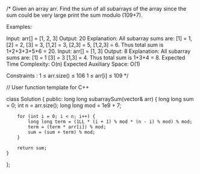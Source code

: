 /*
Given an array arr. Find the sum of all subarrays of the array since the sum could be very large print the sum modulo (109+7).

Examples:

Input: arr[] = [1, 2, 3]
Output: 20
Explanation: All subarray sums are: [1] = 1, [2] = 2, [3] = 3, [1,2] = 3, [2,3] = 5, [1,2,3] = 6. Thus total sum is 1+2+3+3+5+6 = 20.
Input: arr[] = [1, 3]
Output: 8
Explanation: All subarray sums are: [1] = 1 [3] = 3 [1,3] = 4. Thus total sum is 1+3+4 = 8.
Expected Time Complexity: O(n)
Expected Auxiliary Space: O(1)

Constraints :
1 ≤ arr.size() ≤ 106
1 ≤ arr[i] ≤ 109
*/

// User function template for C++

class Solution {
  public:
    long long subarraySum(vector<int>& arr) {
        long long sum = 0;
        int n = arr.size();
        long long mod = 1e9 + 7;

        for (int i = 0; i < n; i++) {
            long long term = (1LL * (i + 1) % mod * (n - i) % mod) % mod;
            term = (term * arr[i]) % mod;
            sum = (sum + term) % mod;
        }

        return sum;
    }
};
